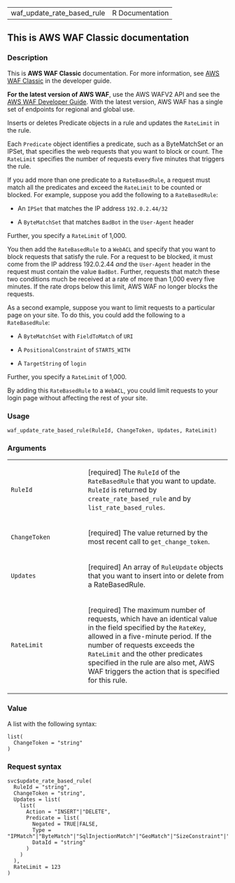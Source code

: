 <table style="width: 100%;">
<tbody>
<tr class="odd">
<td>waf_update_rate_based_rule</td>
<td style="text-align: right;">R Documentation</td>
</tr>
</tbody>
</table>

## This is AWS WAF Classic documentation

### Description

This is **AWS WAF Classic** documentation. For more information, see
[AWS WAF
Classic](https://docs.aws.amazon.com/waf/latest/developerguide/classic-waf-chapter.html)
in the developer guide.

**For the latest version of AWS WAF**, use the AWS WAFV2 API and see the
[AWS WAF Developer
Guide](https://docs.aws.amazon.com/waf/latest/developerguide/waf-chapter.html).
With the latest version, AWS WAF has a single set of endpoints for
regional and global use.

Inserts or deletes Predicate objects in a rule and updates the
`RateLimit` in the rule.

Each `Predicate` object identifies a predicate, such as a ByteMatchSet
or an IPSet, that specifies the web requests that you want to block or
count. The `RateLimit` specifies the number of requests every five
minutes that triggers the rule.

If you add more than one predicate to a `RateBasedRule`, a request must
match all the predicates and exceed the `RateLimit` to be counted or
blocked. For example, suppose you add the following to a
`RateBasedRule`:

-   An `IPSet` that matches the IP address `⁠192.0.2.44/32⁠`

-   A `ByteMatchSet` that matches `BadBot` in the `User-Agent` header

Further, you specify a `RateLimit` of 1,000.

You then add the `RateBasedRule` to a `WebACL` and specify that you want
to block requests that satisfy the rule. For a request to be blocked, it
must come from the IP address 192.0.2.44 *and* the `User-Agent` header
in the request must contain the value `BadBot`. Further, requests that
match these two conditions much be received at a rate of more than 1,000
every five minutes. If the rate drops below this limit, AWS WAF no
longer blocks the requests.

As a second example, suppose you want to limit requests to a particular
page on your site. To do this, you could add the following to a
`RateBasedRule`:

-   A `ByteMatchSet` with `FieldToMatch` of `URI`

-   A `PositionalConstraint` of `STARTS_WITH`

-   A `TargetString` of `login`

Further, you specify a `RateLimit` of 1,000.

By adding this `RateBasedRule` to a `WebACL`, you could limit requests
to your login page without affecting the rest of your site.

### Usage

    waf_update_rate_based_rule(RuleId, ChangeToken, Updates, RateLimit)

### Arguments

<table>
<colgroup>
<col style="width: 35%" />
<col style="width: 65%" />
</colgroup>
<tbody>
<tr class="odd">
<td><code id="waf_update_rate_based_rule_:_RuleId">RuleId</code></td>
<td><p>[required] The <code>RuleId</code> of the
<code>RateBasedRule</code> that you want to update. <code>RuleId</code>
is returned by <code>create_rate_based_rule</code> and by
<code>list_rate_based_rules</code>.</p></td>
</tr>
<tr class="even">
<td><code
id="waf_update_rate_based_rule_:_ChangeToken">ChangeToken</code></td>
<td><p>[required] The value returned by the most recent call to
<code>get_change_token</code>.</p></td>
</tr>
<tr class="odd">
<td><code id="waf_update_rate_based_rule_:_Updates">Updates</code></td>
<td><p>[required] An array of <code>RuleUpdate</code> objects that you
want to insert into or delete from a RateBasedRule.</p></td>
</tr>
<tr class="even">
<td><code
id="waf_update_rate_based_rule_:_RateLimit">RateLimit</code></td>
<td><p>[required] The maximum number of requests, which have an
identical value in the field specified by the <code>RateKey</code>,
allowed in a five-minute period. If the number of requests exceeds the
<code>RateLimit</code> and the other predicates specified in the rule
are also met, AWS WAF triggers the action that is specified for this
rule.</p></td>
</tr>
</tbody>
</table>

### Value

A list with the following syntax:

    list(
      ChangeToken = "string"
    )

### Request syntax

    svc$update_rate_based_rule(
      RuleId = "string",
      ChangeToken = "string",
      Updates = list(
        list(
          Action = "INSERT"|"DELETE",
          Predicate = list(
            Negated = TRUE|FALSE,
            Type = "IPMatch"|"ByteMatch"|"SqlInjectionMatch"|"GeoMatch"|"SizeConstraint"|"XssMatch"|"RegexMatch",
            DataId = "string"
          )
        )
      ),
      RateLimit = 123
    )
